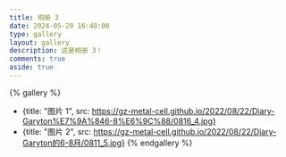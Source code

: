 ```yaml
---
title: 相册 3
date: 2024-05-20 16:40:00
type: gallery
layout: gallery
description: 这是相册 3！
comments: true
aside: true
---
```


{% gallery %}
 - {title: "图片 1", src: https://gz-metal-cell.github.io/2022/08/22/Diary-Garyton%E7%9A%846-8%E6%9C%88/0816_4.jpg}
 - {title: "图片 2", src:  https://gz-metal-cell.github.io/2022/08/22/Diary-Garyton的6-8月/0811_5.jpg}
{% endgallery %}